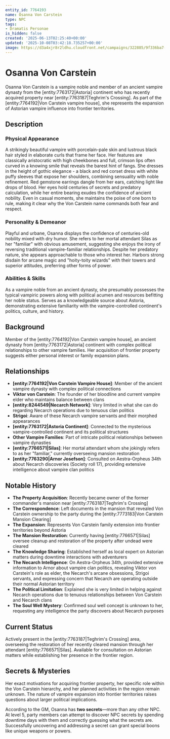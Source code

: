 ```yaml
---
entity_id: 7764193
name: Osanna Von Carstein
type: NPC
tags:
- Dramatis Personae
is_hidden: false
created: '2025-06-13T02:25:40+00:00'
updated: '2025-10-08T03:42:18.735257+00:00'
image: https://d3a4xjr8r2ldhu.cloudfront.net/campaigns/322885/9f336ba7-04b3-46e7-ac82-354e9a75d720.png
---
```


# Osanna Von Carstein

Osanna Von Carstein is a vampire noble and member of an ancient vampire dynasty from the [entity:7763172|Astoria] continent who has recently acquired property near [entity:7763187|Teghrim's Crossing]. As part of the [entity:7764192|Von Carstein vampire house], she represents the expansion of Astorian vampire influence into frontier territories.

## Description

### Physical Appearance

A strikingly beautiful vampire with porcelain-pale skin and lustrous black hair styled in elaborate curls that frame her face. Her features are classically aristocratic with high cheekbones and full, crimson lips often curved in a knowing smile that reveals the barest hint of fangs. She dresses in the height of gothic elegance - a black and red corset dress with white puffy sleeves that expose her shoulders, combining sensuality with noble refinement. Red gemstone earrings dangle from her ears, catching light like drops of blood. Her eyes hold centuries of secrets and predatory calculation, while her entire bearing exudes the confidence of ancient nobility. Even in casual moments, she maintains the poise of one born to rule, making it clear why the Von Carstein name commands both fear and respect.

### Personality & Demeanor

Playful and urbane, Osanna displays the confidence of centuries-old nobility mixed with dry humor. She refers to her mortal attendant Silas as her "familiar" with obvious amusement, suggesting she enjoys the irony of reversing traditional vampire-familiar relationships. Despite her predatory nature, she appears approachable to those who interest her. Harbors strong disdain for arcane magic and "hoity-toity wizards" with their towers and superior attitudes, preferring other forms of power.

### Abilities & Skills

As a vampire noble from an ancient dynasty, she presumably possesses the typical vampiric powers along with political acumen and resources befitting her noble status. Serves as a knowledgeable source about Astoria, demonstrating extensive familiarity with the vampire-controlled continent's politics, culture, and history.

## Background

Member of the [entity:7764192|Von Carstein vampire house], an ancient dynasty from [entity:7763172|Astoria] continent with complex political relationships to other vampire families. Her acquisition of frontier property suggests either personal interest or family expansion plans.

## Relationships

- **[entity:7764192|Von Carstein Vampire House]**: Member of the ancient vampire dynasty with complex political connections
- **Viktor von Carstein**: The founder of her bloodline and current vampire elder who maintains balance between clans
- **[entity:8244549|Necarch Network]**: Very limited in what she can do regarding Necarch operations due to tenuous clan politics
- **Strigoi**: Aware of these Necarch vampire servants and their morphed appearances
- **[entity:7763172|Astoria Continent]**: Connected to the mysterious vampire-controlled continent and its political structures
- **Other Vampire Families**: Part of intricate political relationships between vampire dynasties
- **[entity:7766571|Silas]**: Her mortal attendant whom she jokingly refers to as her "familiar," currently overseeing mansion restoration
- **[entity:7763290|Arnor Josefson]**: Consulted on Aestra-Orpheus 34th about Necarch discoveries (Society roll 17), providing extensive intelligence about vampire clan politics

## Notable History

- **The Property Acquisition**: Recently became owner of the former commander's mansion near [entity:7763187|Teghrim's Crossing]
- **The Correspondence**: Left documents in the mansion that revealed Von Carstein ownership to the party during the [entity:7773183|Von Carstein Mansion Clearing]
- **The Expansion**: Represents Von Carstein family extension into frontier territories beyond Astoria
- **The Mansion Restoration**: Currently having [entity:7766571|Silas] oversee cleanup and restoration of the property after undead were cleared
- **The Knowledge Sharing**: Established herself as local expert on Astorian matters during downtime interactions with adventurers
- **The Necarch Intelligence**: On Aestra-Orpheus 34th, provided extensive information to Arnor about vampire clan politics, revealing Viktor von Carstein's role as elder, the Necarch's arcane obsessions, Strigoi servants, and expressing concern that Necarch are operating outside their normal Astorian territory
- **The Political Limitation**: Explained she is very limited in helping against Necarch operations due to tenuous relationships between Von Carstein and Necarch clans
- **The Soul Well Mystery**: Confirmed soul well concept is unknown to her, requesting any intelligence the party discovers about Necarch purposes

## Current Status

Actively present in the [entity:7763187|Teghrim's Crossing] area, overseeing the restoration of her recently cleared mansion through her attendant [entity:7766571|Silas]. Available for consultation on Astorian matters while establishing her presence in the frontier region.

## Secrets & Mysteries

Her exact motivations for acquiring frontier property, her specific role within the Von Carstein hierarchy, and her planned activities in the region remain unknown. The nature of vampire expansion into frontier territories raises questions about larger political implications.

According to the GM, Osanna has **two secrets**—more than any other NPC. At level 5, party members can attempt to discover NPC secrets by spending downtime days with them and correctly guessing what the secrets are. Successfully uncovering and addressing a secret can grant special boons like unique weapons or powers.